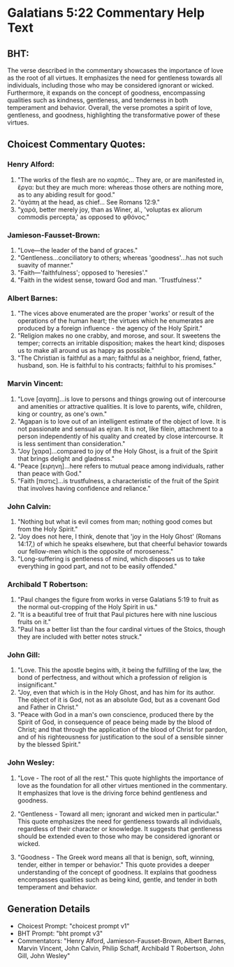 # Galatians 5:22 Commentary Help Text

## BHT:
The verse described in the commentary showcases the importance of love as the root of all virtues. It emphasizes the need for gentleness towards all individuals, including those who may be considered ignorant or wicked. Furthermore, it expands on the concept of goodness, encompassing qualities such as kindness, gentleness, and tenderness in both temperament and behavior. Overall, the verse promotes a spirit of love, gentleness, and goodness, highlighting the transformative power of these virtues.

## Choicest Commentary Quotes:
### Henry Alford:
1. "The works of the flesh are no καρπός... They are, or are manifested in, ἔργα: but they are much more: whereas those others are nothing more, as to any abiding result for good." 
2. "ἀγάπη at the head, as chief... See Romans 12:9." 
3. "χαρά, better merely joy, than as Winer, al., 'voluptas ex aliorum commodis percepta,' as opposed to φθόνος."

### Jamieson-Fausset-Brown:
1. "Love—the leader of the band of graces." 
2. "Gentleness...conciliatory to others; whereas 'goodness'...has not such suavity of manner."
3. "Faith—'faithfulness'; opposed to 'heresies'."
4. "Faith in the widest sense, toward God and man. 'Trustfulness'."

### Albert Barnes:
1. "The vices above enumerated are the proper 'works' or result of the operations of the human heart; the virtues which he enumerates are produced by a foreign influence - the agency of the Holy Spirit."
2. "Religion makes no one crabby, and morose, and sour. It sweetens the temper; corrects an irritable disposition; makes the heart kind; disposes us to make all around us as happy as possible."
3. "The Christian is faithful as a man; faithful as a neighbor, friend, father, husband, son. He is faithful to his contracts; faithful to his promises."

### Marvin Vincent:
1. "Love [αγαπη]...is love to persons and things growing out of intercourse and amenities or attractive qualities. It is love to parents, wife, children, king or country, as one's own."
2. "Agapan is to love out of an intelligent estimate of the object of love. It is not passionate and sensual as ejran. It is not, like filein, attachment to a person independently of his quality and created by close intercourse. It is less sentiment than consideration."
3. "Joy [χαρα]...compared to joy of the Holy Ghost, is a fruit of the Spirit that brings delight and gladness."
4. "Peace [ειρηνη]...here refers to mutual peace among individuals, rather than peace with God."
5. "Faith [πιστις]...is trustfulness, a characteristic of the fruit of the Spirit that involves having confidence and reliance."

### John Calvin:
1. "Nothing but what is evil comes from man; nothing good comes but from the Holy Spirit."
2. "Joy does not here, I think, denote that 'joy in the Holy Ghost' (Romans 14:17,) of which he speaks elsewhere, but that cheerful behavior towards our fellow-men which is the opposite of moroseness."
3. "Long-suffering is gentleness of mind, which disposes us to take everything in good part, and not to be easily offended."

### Archibald T Robertson:
1. "Paul changes the figure from works in verse Galatians 5:19 to fruit as the normal out-cropping of the Holy Spirit in us."
2. "It is a beautiful tree of fruit that Paul pictures here with nine luscious fruits on it."
3. "Paul has a better list than the four cardinal virtues of the Stoics, though they are included with better notes struck."

### John Gill:
1. "Love. This the apostle begins with, it being the fulfilling of the law, the bond of perfectness, and without which a profession of religion is insignificant."
2. "Joy, even that which is in the Holy Ghost, and has him for its author. The object of it is God, not as an absolute God, but as a covenant God and Father in Christ."
3. "Peace with God in a man's own conscience, produced there by the Spirit of God, in consequence of peace being made by the blood of Christ; and that through the application of the blood of Christ for pardon, and of his righteousness for justification to the soul of a sensible sinner by the blessed Spirit."

### John Wesley:
1. "Love - The root of all the rest." This quote highlights the importance of love as the foundation for all other virtues mentioned in the commentary. It emphasizes that love is the driving force behind gentleness and goodness.

2. "Gentleness - Toward all men; ignorant and wicked men in particular." This quote emphasizes the need for gentleness towards all individuals, regardless of their character or knowledge. It suggests that gentleness should be extended even to those who may be considered ignorant or wicked.

3. "Goodness - The Greek word means all that is benign, soft, winning, tender, either in temper or behavior." This quote provides a deeper understanding of the concept of goodness. It explains that goodness encompasses qualities such as being kind, gentle, and tender in both temperament and behavior.


## Generation Details
- Choicest Prompt: "choicest prompt v1"
- BHT Prompt: "bht prompt v3"
- Commentators: "Henry Alford, Jamieson-Fausset-Brown, Albert Barnes, Marvin Vincent, John Calvin, Philip Schaff, Archibald T Robertson, John Gill, John Wesley"
